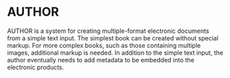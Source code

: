 # AUTHOR
AUTHOR is a system for creating multiple-format electronic documents from a simple text input. The simplest book can be created without special markup. For more complex books, such as those containing multiple images, additional markup is needed. In addition to the simple text input, the author eventually needs to add metadata to be embedded into the electronic products.
